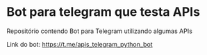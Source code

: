 # Bot para telegram que testa APIs
Repositório contendo Bot para Telegram utilizando algumas APIs

Link do bot:
https://t.me/apis_telegram_python_bot